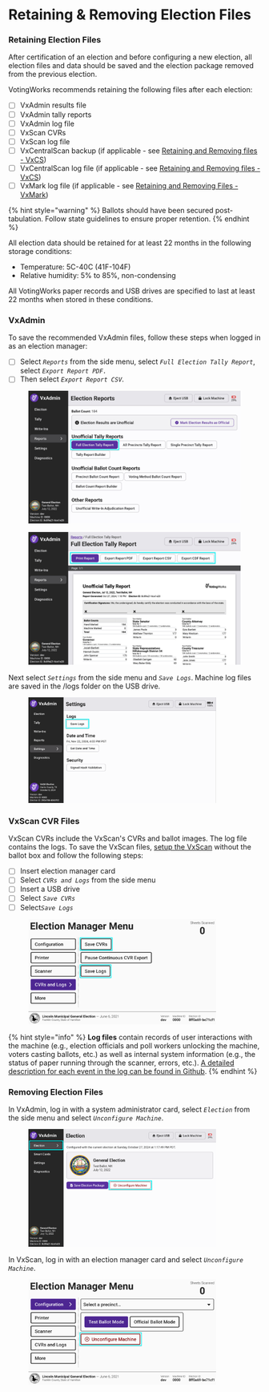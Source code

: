 # Retaining & Removing Election Files

### Retaining Election Files

After certification of an election and before configuring a new election, all election files and data should be saved and the election package removed from the previous election.&#x20;

VotingWorks recommends retaining the following files after each election:

* [ ] VxAdmin results file
* [ ] VxAdmin tally reports
* [ ] VxAdmin log file
* [ ] VxScan CVRs
* [ ] VxScan log file
* [ ] VxCentralScan backup (if applicable - see [Retaining and Removing files - VxCS](../vxcentralscan/retaining-and-removing-files-vxcentralscan.md))
* [ ] VxCentralScan log file (if applicable - see [Retaining and Removing files - VxCS](../vxcentralscan/retaining-and-removing-files-vxcentralscan.md))
* [ ] VxMark log file (if applicable - see [Retaining and Removing Files - VxMark](../vxmark/retaining-and-removing-files-vxmark.md))

{% hint style="warning" %}
Ballots should have been secured post-tabulation. Follow state guidelines to ensure proper retention.
{% endhint %}

All election data should be retained for at least 22 months in the following storage conditions:

* Temperature: 5C-40C (41F-104F)
* Relative humidity: 5% to 85%, non-condensing

All VotingWorks paper records and USB drives are specified to last at least 22 months when stored in these conditions.

### VxAdmin&#x20;

To save the recommended VxAdmin files, follow these steps when logged in as an election manager:

* [ ] Select _`Reports`_ from the side menu, select _`Full Election Tally Report`_, select _`Export Report PDF.`_
* [ ] Then select _`Export Report CSV`_.

<div><figure><img src="../.gitbook/assets/reports-screen-unofficial-highlighted.jpg" alt=""><figcaption></figcaption></figure> <figure><img src="../.gitbook/assets/full-election-report-unofficial-highlighted.jpg" alt=""><figcaption></figcaption></figure></div>

Next select _`Settings`_ from the side menu and _`Save Logs`_. Machine log files are saved in the /logs folder on the USB drive.

<figure><img src="../.gitbook/assets/save-logs-em.png" alt="" width="375"><figcaption></figcaption></figure>

### VxScan CVR Files

VxScan CVRs include the VxScan's CVRs and ballot images. The log file contains the logs. To save the VxScan files, [setup the VxScan](../election-day-guides/vxscan-setup.md) without the ballot box and follow the following steps:

* [ ] Insert election manager card
* [ ] Select _`CVRs and Logs`_ from the side menu
* [ ] Insert a USB drive
* [ ] Select _`Save CVRs`_
* [ ] Selec&#x74;_`Save Logs`_

<figure><img src="../.gitbook/assets/image (935).png" alt="" width="375"><figcaption></figcaption></figure>

{% hint style="info" %}
**Log files** contain records of user interactions with the machine (e.g., election officials and poll workers unlocking the machine, voters casting ballots, etc.) as well as internal system information (e.g., the status of paper running through the scanner, errors, etc.). [A detailed description for each event in the log can be found in Github](https://github.com/votingworks/vxsuite/blob/main/libs/logging/VotingWorksLoggingDocumentation.md).
{% endhint %}

### Removing Election Files

In VxAdmin, log in with a system administrator card, select _`Election`_ from the side menu and select _`Unconfigure Machine`_.

<figure><img src="../.gitbook/assets/election-screen-configured-highlighted (2).png" alt="" width="375"><figcaption></figcaption></figure>

In VxScan, log in with an election manager card and select _`Unconfigure Machine`_.

<figure><img src="../.gitbook/assets/election-manager-settings-unconfigure.png" alt="" width="375"><figcaption></figcaption></figure>


